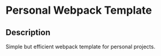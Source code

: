 # Personal Webpack Template

## Description
Simple but efficient webpack template for personal projects.
